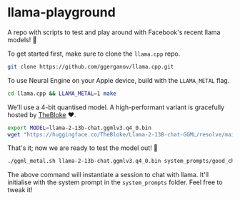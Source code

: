 # llama-playground

A repo with scripts to test and play around with Facebook's recent llama models! 🤗

To get started first, make sure to clone the `llama.cpp` repo.
```bash
git clone https://github.com/ggerganov/llama.cpp.git
```

To use Neural Engine on your Apple device, build with the `LLAMA_METAL` flag.

```bash
cd llama.cpp && LLAMA_METAL=1 make
```

We'll use a 4-bit quantised model. A high-performant variant is gracefully hosted by [TheBloke](https://huggingface.co/TheBloke) ♥️.

```bash
export MODEL=llama-2-13b-chat.ggmlv3.q4_0.bin
wget "https://huggingface.co/TheBloke/Llama-2-13B-chat-GGML/resolve/main/${MODEL}"
```

That's it; now we are ready to test the model out! 🚀

```bash
./ggml_metal.sh llama-2-13b-chat.ggmlv3.q4_0.bin system_prompts/good_chatbot.txt Hey!
```

The above command will instantiate a session to chat with llama. It'll initialise with the system prompt in the `system_prompts` folder. Feel free to tweak it!
